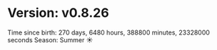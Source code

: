 # Version: v0.8.26
Time since birth: 270 days, 6480 hours, 388800 minutes, 23328000 seconds
Season: Summer ☀️

